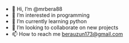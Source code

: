- 👋 Hi, I’m @mrbera88
- 👀 I’m interested in programming
- 🌱 I’m currently learning python
- 💞️ I’m looking to collaborate on new projects
- 📫 How to reach me berauzun173@gmail.com

<!---
mrbera88/mrbera88 is a ✨ special ✨ repository because its `README.md` (this file) appears on your GitHub profile.
You can click the Preview link to take a look at your changes.
--->
